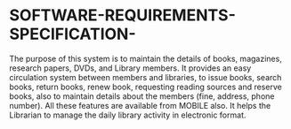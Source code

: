 # SOFTWARE-REQUIREMENTS-SPECIFICATION-
The purpose of this system is to maintain the details of books, magazines, research papers, DVDs, and Library members. It provides an easy circulation system between members and libraries, to issue books, search books, return books, renew book, requesting reading sources and reserve books, also to maintain details about the members (fine, address, phone number). All these features are available from MOBILE also. It helps the Librarian to manage the daily library activity in electronic format. 
